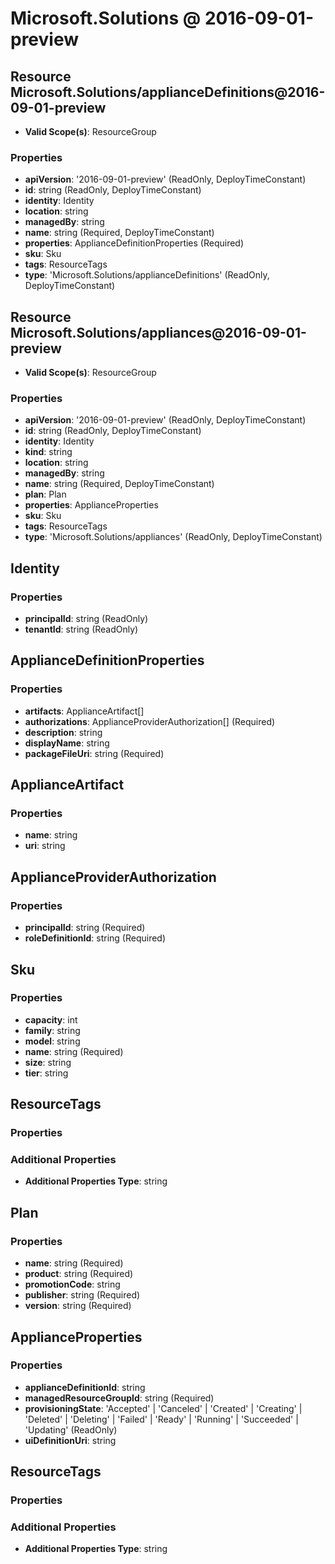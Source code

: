 # Microsoft.Solutions @ 2016-09-01-preview

## Resource Microsoft.Solutions/applianceDefinitions@2016-09-01-preview
* **Valid Scope(s)**: ResourceGroup
### Properties
* **apiVersion**: '2016-09-01-preview' (ReadOnly, DeployTimeConstant)
* **id**: string (ReadOnly, DeployTimeConstant)
* **identity**: Identity
* **location**: string
* **managedBy**: string
* **name**: string (Required, DeployTimeConstant)
* **properties**: ApplianceDefinitionProperties (Required)
* **sku**: Sku
* **tags**: ResourceTags
* **type**: 'Microsoft.Solutions/applianceDefinitions' (ReadOnly, DeployTimeConstant)

## Resource Microsoft.Solutions/appliances@2016-09-01-preview
* **Valid Scope(s)**: ResourceGroup
### Properties
* **apiVersion**: '2016-09-01-preview' (ReadOnly, DeployTimeConstant)
* **id**: string (ReadOnly, DeployTimeConstant)
* **identity**: Identity
* **kind**: string
* **location**: string
* **managedBy**: string
* **name**: string (Required, DeployTimeConstant)
* **plan**: Plan
* **properties**: ApplianceProperties
* **sku**: Sku
* **tags**: ResourceTags
* **type**: 'Microsoft.Solutions/appliances' (ReadOnly, DeployTimeConstant)

## Identity
### Properties
* **principalId**: string (ReadOnly)
* **tenantId**: string (ReadOnly)

## ApplianceDefinitionProperties
### Properties
* **artifacts**: ApplianceArtifact[]
* **authorizations**: ApplianceProviderAuthorization[] (Required)
* **description**: string
* **displayName**: string
* **packageFileUri**: string (Required)

## ApplianceArtifact
### Properties
* **name**: string
* **uri**: string

## ApplianceProviderAuthorization
### Properties
* **principalId**: string (Required)
* **roleDefinitionId**: string (Required)

## Sku
### Properties
* **capacity**: int
* **family**: string
* **model**: string
* **name**: string (Required)
* **size**: string
* **tier**: string

## ResourceTags
### Properties
### Additional Properties
* **Additional Properties Type**: string

## Plan
### Properties
* **name**: string (Required)
* **product**: string (Required)
* **promotionCode**: string
* **publisher**: string (Required)
* **version**: string (Required)

## ApplianceProperties
### Properties
* **applianceDefinitionId**: string
* **managedResourceGroupId**: string (Required)
* **provisioningState**: 'Accepted' | 'Canceled' | 'Created' | 'Creating' | 'Deleted' | 'Deleting' | 'Failed' | 'Ready' | 'Running' | 'Succeeded' | 'Updating' (ReadOnly)
* **uiDefinitionUri**: string

## ResourceTags
### Properties
### Additional Properties
* **Additional Properties Type**: string

